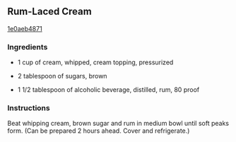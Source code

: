 ## Rum-Laced Cream

[1e0aeb4871](http://www.epicurious.com/recipes/food/views/rum-laced-cream-927)

### Ingredients

 - 1 cup of cream, whipped, cream topping, pressurized

 - 2 tablespoon of sugars, brown

 - 1 1/2 tablespoon of alcoholic beverage, distilled, rum, 80 proof

### Instructions

Beat whipping cream, brown sugar and rum in medium bowl until soft peaks form. (Can be prepared 2 hours ahead. Cover and refrigerate.)